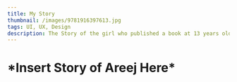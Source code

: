 ```yaml
---
title: My Story
thumbnail: /images/9781916397613.jpg
tags: UI, UX, Design
description: The Story of the girl who published a book at 13 years old.
---
```

# \*﻿Insert Story of Areej Here\*